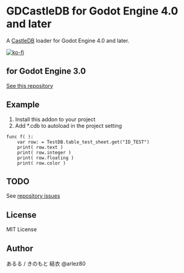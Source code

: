# GDCastleDB for Godot Engine 4.0 and later

A [CastleDB](http://castledb.org/) loader for Godot Engine 4.0 and later.

[![ko-fi](https://ko-fi.com/img/githubbutton_sm.svg)](https://ko-fi.com/E1E44AWTA)

## for Godot Engine 3.0

[See this repository](https://bitbucket.org/arlez80/gdcastledb3/)

## Example

1. Install this addon to your project
2. Add \*.cdb to autoload in the project setting

```
func f( ):
	var row: = TestDB.table_test_sheet.get("ID_TEST")
	print( row.text )
	print( row.integer )
	print( row.floating )
	print( row.color )
```

## TODO

See [repository issues](https://bitbucket.org/arlez80/gdcastledb4/issues?status=new&status=open)

## License

MIT License

## Author

あるる / きのもと 結衣 @arlez80

